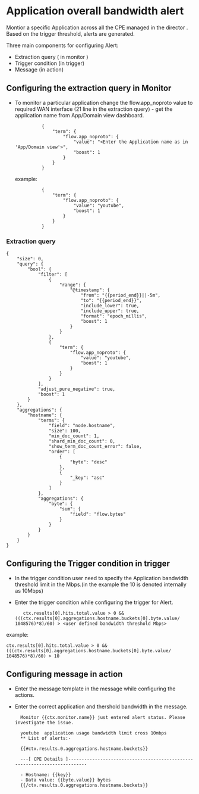 # Application overall bandwidth alert


Montior a specific Application across all the  CPE managed in the director . Based on the trigger threshold, alerts are generated.

Three main components for configuring Alert:
- Extraction query ( in monitor )
- Trigger condition (in trigger)
- Message (in action)


## Configuring the extraction query in Monitor

- To monitor a particular application change the flow.app_noproto value to required WAN interface (21 line in the extraction query) - get the application name from App/Domain view dashboard.

                {
                    "term": {
                        "flow.app_noproto": {
                            "value": "<Enter the Application name as in 'App/Domain view'>",
                            "boost": 1
                        }
                    }
                }

    example:

                {
                    "term": {
                        "flow.app_noproto": {
                            "value": "youtube",
                            "boost": 1
                        }
                    }
                }


### Extraction query

    {
        "size": 0,
        "query": {
            "bool": {
                "filter": [
                    {
                        "range": {
                            "@timestamp": {
                                "from": "{{period_end}}||-5m",
                                "to": "{{period_end}}",
                                "include_lower": true,
                                "include_upper": true,
                                "format": "epoch_millis",
                                "boost": 1
                            }
                        }
                    },
                    {
                        "term": {
                            "flow.app_noproto": {
                                "value": "youtube",
                                "boost": 1
                            }
                        }
                    }
                ],
                "adjust_pure_negative": true,
                "boost": 1
            }
        },
        "aggregations": {
            "hostname": {
                "terms": {
                    "field": "node.hostname",
                    "size": 100,
                    "min_doc_count": 1,
                    "shard_min_doc_count": 0,
                    "show_term_doc_count_error": false,
                    "order": [
                        {
                            "byte": "desc"
                        },
                        {
                            "_key": "asc"
                        }
                    ]
                },
                "aggregations": {
                    "byte": {
                        "sum": {
                            "field": "flow.bytes"
                        }
                    }
                }
            }
        }
    }

## Configuring the Trigger condition in trigger

- In the trigger condition user need to specify the Application bandwidth threshold limit in the Mbps.(in the example the 10 is denoted internally as 10Mbps)
- Enter the trigger condition while configuring the trigger for Alert.

         ctx.results[0].hits.total.value > 0 && (((ctx.results[0].aggregations.hostname.buckets[0].byte.value/ 1048576)*8)/60) > <user defined bandwidth threshold Mbps>

example:

    ctx.results[0].hits.total.value > 0 && (((ctx.results[0].aggregations.hostname.buckets[0].byte.value/ 1048576)*8)/60) > 10
    

## Configuring message in action

- Enter the message template in the message while configuring the actions. 
- Enter the correct application and thershold bandwidth in the message.

        Monitor {{ctx.monitor.name}} just entered alert status. Please investigate the issue.
        
        youtube  application usage bandwidth limit cross 10mbps
        ** List of alerts:-

        {{#ctx.results.0.aggregations.hostname.buckets}}

        ---[ CPE Details ]--------------------------------------------------------------------------

        - Hostname: {{key}}
        - Data value: {{byte.value}} bytes
        {{/ctx.results.0.aggregations.hostname.buckets}}
